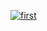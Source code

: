 [![first](https://github.com/RiverByte9/Github_Action_Workflows/actions/workflows/first-workflow.yaml/badge.svg)](https://github.com/RiverByte9/Github_Action_Workflows/actions/workflows/first-workflow.yaml)
